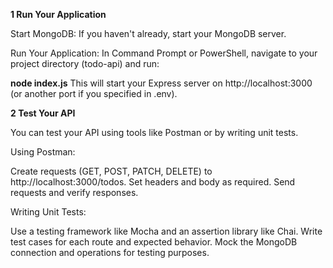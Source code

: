 
**1 Run Your Application**

Start MongoDB:
If you haven't already, start your MongoDB server.

Run Your Application:
In Command Prompt or PowerShell, navigate to your project directory (todo-api) and run:

**node index.js**
This will start your Express server on http://localhost:3000 (or another port if you specified in .env).

**2 Test Your API**

You can test your API using tools like Postman or by writing unit tests.

Using Postman:

Create requests (GET, POST, PATCH, DELETE) to http://localhost:3000/todos.
Set headers and body as required.
Send requests and verify responses.

Writing Unit Tests:

Use a testing framework like Mocha and an assertion library like Chai.
Write test cases for each route and expected behavior.
Mock the MongoDB connection and operations for testing purposes.
